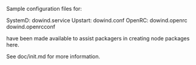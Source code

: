 Sample configuration files for:

SystemD: dowind.service
Upstart: dowind.conf
OpenRC:  dowind.openrc
         dowind.openrcconf

have been made available to assist packagers in creating node packages here.

See doc/init.md for more information.
